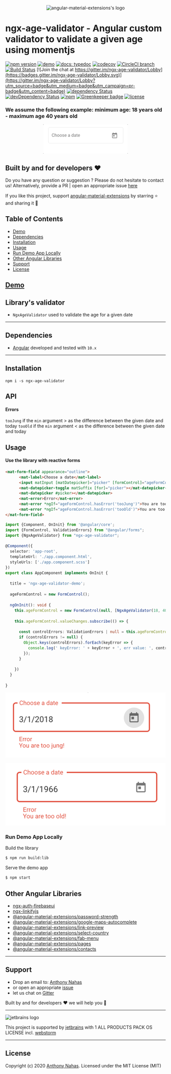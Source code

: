 <p align="center">
  <img alt="angular-material-extensions's logo"
   height="256px" width="256px" style="text-align: center;" 
   src="https://cdn.jsdelivr.net/gh/angular-material-extensions/select-country@master/assets/angular-material-extensions-logo.svg">
</p>

# ngx-age-validator - Angular custom validator to validate a given age using momentjs

[![npm version](https://badge.fury.io/js/ngx-auth-firebaseui.svg)](https://badge.fury.io/js/ngx-age-validator)
[![demo](https://img.shields.io/badge/demo-online-ed1c46.svg)](https://ngx-age-validator.firebaseapp.com)
[![docs: typedoc](https://img.shields.io/badge/docs-typedoc-4D0080.svg)](https://ngx-age-validator.firebaseapp.com/doc/index.html)
[![codecov](https://codecov.io/gh/anthonynahas/ngx-age-validator/branch/master/graph/badge.svg)](https://codecov.io/gh/anthonynahas/ngx-age-validator)
[![CircleCI branch](https://img.shields.io/circleci/project/github/AnthonyNahas/ngx-age-validator/master.svg?label=circleci)](https://circleci.com/gh/AnthonyNahas/ngx-age-validator)
[![Build Status](https://travis-ci.org/AnthonyNahas/ngx-age-validator.svg?branch=master)](https://travis-ci.org/AnthonyNahas/ngx-age-validator)
[![Join the chat at https://gitter.im/ngx-age-validator/Lobby](https://badges.gitter.im/ngx-age-validator/Lobby.svg)](https://gitter.im/ngx-age-validator/Lobby?utm_source=badge&utm_medium=badge&utm_campaign=pr-badge&utm_content=badge)
[![dependency Status](https://david-dm.org/anthonynahas/ngx-age-validator/status.svg)](https://david-dm.org/anthonynahas/ngx-age-validator)
[![devDependency Status](https://david-dm.org/anthonynahas/ngx-age-validator/dev-status.svg?branch=master)](https://david-dm.org/anthonynahas/ngx-age-validator#info=devDependencies)
[![npm](https://img.shields.io/npm/dt/ngx-age-validator.svg?style=flat-square)](https://www.npmjs.com/package/ngx-age-validator)
[![Greenkeeper badge](https://badges.greenkeeper.io/AnthonyNahas/ngx-age-validator.svg)](https://greenkeeper.io/)
[![license](https://img.shields.io/github/license/anthonynahas/ngx-age-validator.svg?style=flat-square)](https://github.com/AnthonyNahas/ngx-age-validator/blob/master/LICENSE)

### We assume the following example: minimum age: 18 years old - maximum age 40 years old

<p align="center">
  <img alt="@angular-material-extensions/select-country demonstration" style="text-align: center;"
   src="https://raw.githubusercontent.com/anthonynahas/ngx-age-validator/HEAD/assets/v1/ex1.gif">
</p>


## Built by and for developers :heart:
Do you have any question or suggestion ? Please do not hesitate to contact us!
Alternatively, provide a PR | open an appropriate issue [here](https://github.com/angular-material-extensions/select-country/issues)

If you like this project, support [angular-material-extensions](https://github.com/angular-material-extensions) 
by starring :star: and sharing it :loudspeaker:

## Table of Contents
- [Demo](#demo)
- [Dependencies](#dependencies)
- [Installation](#installation)
- [Usage](#usage)
- [Run Demo App Locally](#run-demo-app-locally)
- [Other Angular Libraries](#other-angular-libraries)
- [Support](#support)
- [License](#license)

<a name="demo"/>

## [Demo](https://anthonynahas.github.io/ngx-age-validator)



## Library's validator

- `NgxAgeValidator` used to validate the age for a given date 


---

<a name="dependencies"/>

## Dependencies
* [Angular](https://angular.io) developed and tested with `10.x`

---

<a name="installation"/>

##  Installation
  

```shell
npm i -s ngx-age-validator
```


<a name="api"/>

## API

#### Errors

`tooJung` if the `min` argument > as the difference between the given date and today
`tooOld` if the `min` argument < as the difference between the given date and today



<a name="usage"/>

## Usage


#### Use the library with reactive forms 



```html
<mat-form-field appearance="outline">
      <mat-label>Choose a date</mat-label>
      <input matInput [matDatepicker]="picker" [formControl]="ageFormControl">
      <mat-datepicker-toggle matSuffix [for]="picker"></mat-datepicker-toggle>
      <mat-datepicker #picker></mat-datepicker>
      <mat-error>Error</mat-error>
      <mat-error *ngIf="ageFormControl.hasError('tooJung')">You are too jung!</mat-error>
      <mat-error *ngIf="ageFormControl.hasError('tooOld')">You are too old!</mat-error>
</mat-form-field>
```



```typescript
import {Component, OnInit} from '@angular/core';
import {FormControl, ValidationErrors} from "@angular/forms";
import {NgxAgeValidator} from "ngx-age-validator";

@Component({
  selector: 'app-root',
  templateUrl: './app.component.html',
  styleUrls: ['./app.component.scss']
})
export class AppComponent implements OnInit {

  title = 'ngx-age-validator-demo';

  ageFormControl = new FormControl();

  ngOnInit(): void {
    this.ageFormControl = new FormControl(null, [NgxAgeValidator(18, 40)])

    this.ageFormControl.valueChanges.subscribe(() => {

      const controlErrors: ValidationErrors | null = this.ageFormControl.errors;
      if (controlErrors != null) {
        Object.keys(controlErrors).forEach(keyError => {
          console.log(' keyError: ' + keyError + ', err value: ', controlErrors[keyError]);
        });
      }

    })
  }

}

```

<p align="center">
  <img alt="@angular-material-extensions/select-country demonstration" style="text-align: center;"
   src="https://raw.githubusercontent.com/anthonynahas/ngx-age-validator/HEAD/assets/v1/tooJung.png">
</p>


<p align="center">
  <img alt="@angular-material-extensions/select-country demonstration" style="text-align: center;"
   src="https://raw.githubusercontent.com/anthonynahas/ngx-age-validator/HEAD/assets/v1/tooOld.png">
</p>

<a name="run-demo-app-locally"/>

###  Run Demo App Locally


Build the library

```bash
$ npm run build:lib
```

Serve the demo app

```bash
$ npm start
```



## Other Angular Libraries
- [ngx-auth-firebaseui](https://github.com/AnthonyNahas/ngx-auth-firebaseui)
- [ngx-linkifyjs](https://github.com/AnthonyNahas/ngx-linkifyjs)
- [@angular-material-extensions/password-strength](https://github.com/angular-material-extensions/password-strength)
- [@angular-material-extensions/google-maps-autocomplete](https://github.com/angular-material-extensions/google-maps-autocomplete)
- [@angular-material-extensions/link-preview](https://github.com/angular-material-extensions/link-preview)
- [@angular-material-extensions/select-country](https://github.com/angular-material-extensions/select-country)
- [@angular-material-extensions/fab-menu](https://github.com/angular-material-extensions/fab-menu)
- [@angular-material-extensions/pages](https://github.com/angular-material-extensions/pages)
- [@angular-material-extensions/contacts](https://github.com/angular-material-extensions/contacts)
---

<a name="support"/>

## Support
+ Drop an email to: [Anthony Nahas](mailto:anthony.na@hotmail.de)
+ or open an appropriate [issue](https://github.com/angular-material-extensions/select-country/issues)
+ let us chat on [Gitter](https://gitter.im/angular-material-extensions/Lobby)
 
 Built by and for developers :heart: we will help you :punch:

---

![jetbrains logo](https://raw.githubusercontent.com/angular-material-extensions/select-country/HEAD/assets/jetbrains-variant-4_logos/jetbrains-variant-4.png)

This project is supported by [jetbrains](https://www.jetbrains.com/) with 1 ALL PRODUCTS PACK OS LICENSE incl. [webstorm](https://www.jetbrains.com/webstorm)

---

<a name="license"/>

## License

Copyright (c) 2020 [Anthony Nahas](https://github.com/AnthonyNahas). Licensed under the MIT License (MIT)

